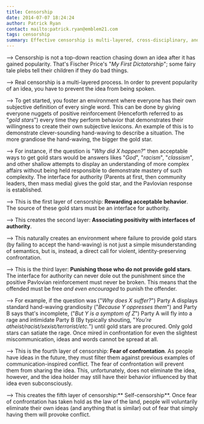 ```yaml
---
title: Censorship
date: 2014-07-07 18:24:24
author: Patrick Ryan
contact: mailto:patrick.ryan@emblem21.com
tags: censorship
summary: Effective censorship is multi-layered, cross-disciplinary, and systemic in nature.
---
```


--> Censorship is not a top-down reaction chasing down an idea after it has gained popularity. That's Fischer Price's "_My First Dictatorship_"; some fairy tale plebs tell their children if they do bad things.

--> Real censorship is a multi-layered process. In order to prevent popularity of an idea, you have to prevent the idea from being spoken.

--> To get started, you foster an environment where everyone has their own subjective definition of every single word. This can be done by giving everyone nuggets of positive reinforcement (Henceforth referred to as "_gold stars_") every time they perform behavior that demonstrates their willingness to create their own subjective lexicons. An example of this is to demonstrate clever-sounding hand-waving to describe a situation. The more grandiose the hand-waving, the bigger the gold star.

--> For instance, if the question is "_Why did X happen?_" then acceptable ways to get gold stars would be answers likes "_God_", "_racism_", "_classism_", and other shallow attempts to display an understanding of more complex affairs without being held responsible to demonstrate mastery of such complexity. The interface for authority (Parents at first, then community leaders, then mass media) gives the gold star, and the Pavlovian response is established.

--> This is the first layer of censorship: **Rewarding acceptable behavior**. The source of these gold stars must be an interface for authority.

--> This creates the second layer: **Associating positivity with interfaces of authority**.

--> This naturally creates an environment where failure to provide gold stars (by failing to accept the hand-waving) is not just a simple misunderstanding of semantics, but is, instead, a direct call for violent, identity-preserving confrontation.

--> This is the third layer: **Punishing those who do not provide gold stars**. The interface for authority can never dole out the punishment since the positive Pavlovian reinforcement must never be broken. This means that the offended must be free _and even encouraged_ to punish the offender.

--> For example, if the question was ("_Why does X suffer?_") Party A displays standard hand-waving grandiosity ("_Because Y oppresses them_") and Party B says that's incomplete, ("_But Y is a symptom of Z_") Party A will fly into a rage and intimidate Party B (By typically shouting, "_You're atheist/racist/sexist/terrorist/etc._") until gold stars are procured. Only gold stars can satiate the rage. Once mired in confrontation for even the slightest miscommunication, ideas and words cannot be spread at all.

--> This is the fourth layer of censorship: **Fear of confrontation**. As people have ideas in the future, they must filter them against previous examples of communication-inspired conflict. The fear of confrontation will prevent them from sharing the idea. This, unfortunately, does not eliminate the idea, however, and the idea holder may still have their behavior influenced by that idea even subconsciously.

--> This creates the fifth layer of censorship:** Self-censorship**. Once fear of confrontation has taken hold as the law of the land, people will voluntarily eliminate their own ideas (and anything that is similar) out of fear that simply having them will provoke conflict.